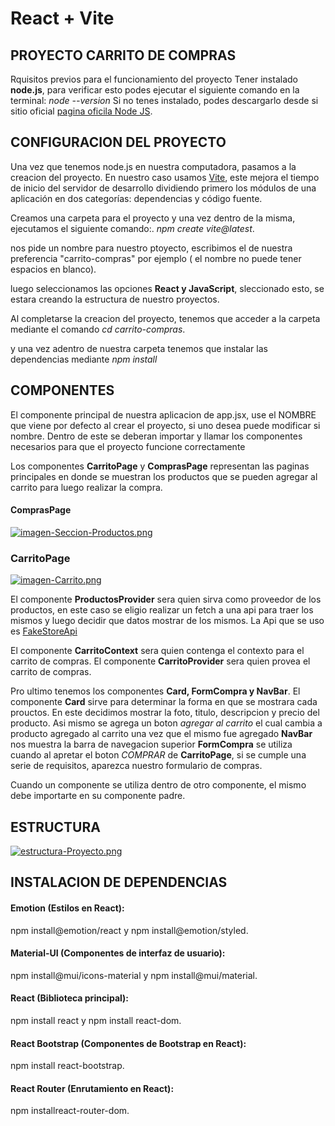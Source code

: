 # React + Vite

## **PROYECTO CARRITO DE COMPRAS**

Rquisitos previos para el funcionamiento del proyecto
Tener instalado **node.js**, para verificar esto podes ejecutar el siguiente comando en la terminal: 
*node --version*
Si no tenes instalado, podes descargarlo desde si sitio oficial [pagina oficila Node JS](https://nodejs.org/en).

## **CONFIGURACION DEL PROYECTO**

Una vez que tenemos node.js en nuestra computadora, pasamos a la creacion del proyecto.
En nuestro caso usamos [Vite](https://vitejs.dev/guide/), este mejora el tiempo de inicio del servidor de desarrollo dividiendo primero los módulos de una aplicación en dos categorías: dependencias y código fuente.

Creamos una carpeta para el proyecto y una vez dentro de la misma, ejecutamos el siguiente comando:. 
*npm create vite@latest*.

nos pide un nombre para nuestro ptoyecto, escribimos el de nuestra preferencia "carrito-compras" por ejemplo ( el nombre no puede tener espacios en blanco).

luego seleccionamos las opciones **React y JavaScript**, sleccionado esto, se estara creando la estructura de nuestro proyectos.

Al completarse la creacion del proyecto, tenemos que acceder a la carpeta mediante el comando
*cd carrito-compras*.

y una vez adentro de nuestra carpeta tenemos que instalar las dependencias mediante
*npm install*

## **COMPONENTES**

El componente principal de nuestra aplicacion de app.jsx, use el NOMBRE que viene por defecto al crear el proyecto, si uno desea puede modificar si nombre. Dentro de este se deberan importar y llamar los componentes necesarios para que el proyecto funcione correctamente

Los componentes **CarritoPage** y **ComprasPage** representan las paginas principales en donde se muestran los productos que se pueden agregar al carrito para luego realizar la compra.

#### ComprasPage
[![imagen-Seccion-Productos.png](https://i.postimg.cc/vBMmPtBp/imagen-Seccion-Productos.png)](https://postimg.cc/jWgK2NyX)

### CarritoPage
[![imagen-Carrito.png](https://i.postimg.cc/5032DQQj/imagen-Carrito.png)](https://postimg.cc/S2n4Msrp)

El componente **ProductosProvider** sera quien sirva como proveedor de los productos, en este caso se eligio realizar un fetch a una api para traer los mismos y luego decidir que datos mostrar de los mismos. La Api que se uso es [FakeStoreApi](https://fakestoreapi.com/products)

El componente **CarritoContext** sera quien contenga el contexto para el carrito de compras. El componente **CarritoProvider** sera quien provea el carrito de compras.

Pro ultimo tenemos los componentes **Card, FormCompra y NavBar**. 
El componente **Card** sirve para determinar la forma en que se mostrara cada prouctos. En este decidimos mostrar la foto, titulo, descripcion y precio del producto. Asi mismo se agrega un boton *agregar al carrito* el cual cambia a producto agregado al carrito una vez que el mismo fue agregado
**NavBar** nos muestra la barra de navegacion superior
**FormCompra** se utiliza cuando al apretar el boton *COMPRAR* de **CarritoPage**, si se cumple una serie de requisitos, aparezca nuestro formulario de compras.

Cuando un componente se utiliza dentro de otro componente, el mismo debe importarte en su componente padre. 

## ESTRUCTURA

[![estructura-Proyecto.png](https://i.postimg.cc/pTr3QHd6/estructura-Proyecto.png)](https://postimg.cc/xJrsYBMv)


<!-- Carrito/
|-- node_modules/
|-- src/
|   |-- components/
|   |   |-- FormCompra.jsx
|   |   |-- NavBar.jsx
|   |   |-- Card.jsx
|   |
|   |-- context/
|   |   |-- productosContext.jsx
|   |   |-- productosProvider.jsx
|   |   |-- CarritoContext.jsx
|   |   |-- CarritoProvider.jsx
|   |
|   |-- pages/
|   |   |-- CarritoPage.jsx
|   |   |-- ComprasPage.jsx
|   |
|   |-- styles/
|   |   |-- card.css
|   |   |-- comprasPage.css
|   |
|   |-- app.jsx
|   |-- app.css
|   |-- main.jsx
|   |-- iconoCarrito.jsx
|
|-- .eslintrx.cjs
|-- .gitignore
|-- index.html
|-- package-lock.json
|-- package.json
|-- README.md
|-- vite.config.js
 -->


## INSTALACION DE DEPENDENCIAS

#### Emotion (Estilos en React):
npm install@emotion/react y npm install@emotion/styled.

#### Material-UI (Componentes de interfaz de usuario):
npm install@mui/icons-material y npm install@mui/material.

#### React (Biblioteca principal):
npm install react y npm install react-dom.

#### React Bootstrap (Componentes de Bootstrap en React):
npm install react-bootstrap.

#### React Router (Enrutamiento en React):
npm installreact-router-dom.
